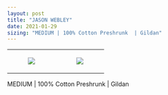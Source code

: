 ```yaml
---
layout: post
title: "JASON WEBLEY"
date: 2021-01-29
sizing: "MEDIUM | 100% Cotton Preshrunk  | Gildan"
---
```




<table style="width:100%;"><tr><td style="vertical-align:top;">
      <figure class="tmblr-full" data-orig-height="2048" data-orig-width="1365" data-orig-src="https://concertshirts.netlify.app/shirts/0503/0503-01.jpg"><img src="https://64.media.tumblr.com/df6a003bd1778dcf42784c7cc74e1abf/5686b8e69dd84ed5-bd/s540x810/d103899159129aeaf464591fa1c89ed9e696cc32.jpg" data-orig-height="2048" data-orig-width="1365" data-orig-src="https://concertshirts.netlify.app/shirts/0503/0503-01.jpg"/></figure></td>
    <td style="vertical-align:top;">
      <figure class="tmblr-full" data-orig-height="2048" data-orig-width="1365" data-orig-src="https://concertshirts.netlify.app/shirts/0503/0503-02.jpg"><img src="https://64.media.tumblr.com/39bdd6f0fef50b108795e4ded8dd9bea/5686b8e69dd84ed5-4d/s540x810/7afd06522678a1b3394db1d653cafc9c0e2304f1.jpg" data-orig-height="2048" data-orig-width="1365" data-orig-src="https://concertshirts.netlify.app/shirts/0503/0503-02.jpg"/></figure></td>
  </tr></table><p>
  MEDIUM | 100% Cotton Preshrunk | Gildan
</p>
